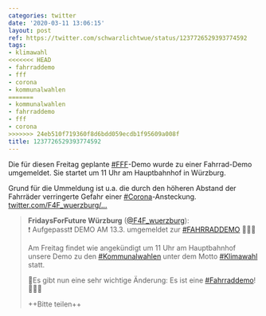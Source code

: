 ```yaml
---
categories: twitter
date: '2020-03-11 13:06:15'
layout: post
ref: https://twitter.com/schwarzlichtwue/status/1237726529393774592
tags:
- klimawahl
<<<<<<< HEAD
- fahrraddemo
- fff
- corona
- kommunalwahlen
=======
- kommunalwahlen
- fahrraddemo
- fff
- corona
>>>>>>> 24eb510f719360f8d6bdd059ecdb1f95609a008f
title: 1237726529393774592
---
```

Die für diesen Freitag geplante [#FFF](/t/fff)-Demo wurde zu einer Fahrrad-Demo umgemeldet. Sie startet um 11 Uhr am Hauptbahnhof in Würzburg.

Grund für die Ummeldung ist u.a. die durch den höheren Abstand der Fahrräder verringerte Gefahr einer [#Corona](/t/corona)-Ansteckung. [twitter.com/F4F_wuerzburg/…](https://twitter.com/F4F_wuerzburg/status/1237703149022056448)
> <b>FridaysForFuture Würzburg</b> ([@F4F_wuerzburg](https://twitter.com/F4F_wuerzburg)):  
>❗️ Aufgepasst❗️ DEMO AM 13.3. umgemeldet zur [#FAHRRADDEMO](/t/fahrraddemo) 🚴🏽‍♀️  
>  
>Am Freitag findet wie angekündigt um 11 Uhr am Hauptbahnhof unsere Demo zu den [#Kommunalwahlen](/t/kommunalwahlen) unter dem Motto [#Klimawahl](/t/klimawahl) statt.  
>  
>🌳Es gibt nun eine sehr wichtige Änderung: Es ist eine [#Fahrraddemo](/t/fahrraddemo)! 🚴🏽‍♀️   
>  
>++Bitte teilen++  


